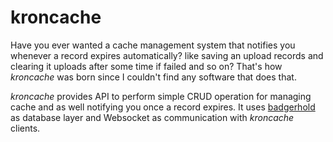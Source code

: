 # kroncache

Have you ever wanted a cache management system that notifies you whenever a record expires automatically? like saving an upload records and clearing it uploads after some time if failed and so on? That's how *kroncache* was born since I couldn't find any software that does that.

*kroncache* provides API to perform simple CRUD operation for managing cache and as well notifying you once a record expires. It uses [badgerhold](https://github.com/timshannon/badgerhold) as database layer and Websocket as communication with *kroncache* clients.
